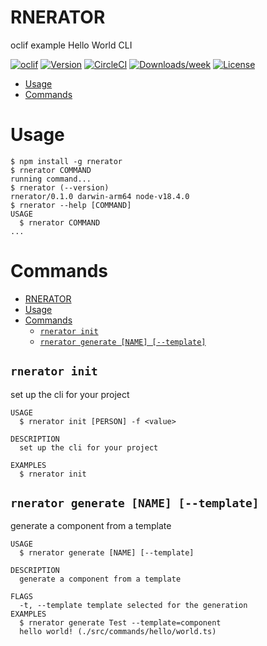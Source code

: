 # RNERATOR

oclif example Hello World CLI

[![oclif](https://img.shields.io/badge/cli-oclif-brightgreen.svg)](https://oclif.io)
[![Version](https://img.shields.io/npm/v/oclif-hello-world.svg)](https://npmjs.org/package/oclif-hello-world)
[![CircleCI](https://circleci.com/gh/oclif/hello-world/tree/main.svg?style=shield)](https://circleci.com/gh/oclif/hello-world/tree/main)
[![Downloads/week](https://img.shields.io/npm/dw/oclif-hello-world.svg)](https://npmjs.org/package/oclif-hello-world)
[![License](https://img.shields.io/npm/l/oclif-hello-world.svg)](https://github.com/oclif/hello-world/blob/main/package.json)

<!-- toc -->

- [Usage](#usage)
- [Commands](#commands)
<!-- tocstop -->

# Usage

<!-- usage -->

```sh-session
$ npm install -g rnerator
$ rnerator COMMAND
running command...
$ rnerator (--version)
rnerator/0.1.0 darwin-arm64 node-v18.4.0
$ rnerator --help [COMMAND]
USAGE
  $ rnerator COMMAND
...
```

<!-- usagestop -->

# Commands

<!-- commands -->

- [RNERATOR](#rnerator)
- [Usage](#usage)
- [Commands](#commands)
  - [`rnerator init`](#rnerator-init)
  - [`rnerator generate [NAME] [--template]`](#rnerator-generate-name---template)

## `rnerator init`

set up the cli for your project

```
USAGE
  $ rnerator init [PERSON] -f <value>

DESCRIPTION
  set up the cli for your project

EXAMPLES
  $ rnerator init
```

## `rnerator generate [NAME] [--template]`

generate a component from a template

```
USAGE
  $ rnerator generate [NAME] [--template]

DESCRIPTION
  generate a component from a template

FLAGS
  -t, --template template selected for the generation
EXAMPLES
  $ rnerator generate Test --template=component
  hello world! (./src/commands/hello/world.ts)
```

<!-- commandsstop -->
